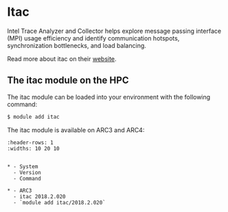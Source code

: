 # Itac

Intel Trace Analyzer and Collector helps explore message passing interface (MPI) usage efficiency and identify communication hotspots, synchronization bottlenecks, and load balancing.



Read more about itac on their [website](https://www.intel.com/content/www/us/en/develop/documentation/get-started-with-itac/top/get-started-with-itac-for-oneapi-on-linux.html).





## The itac module on the HPC

The itac module can be loaded into your environment with the following command:

```bash
$ module add itac
```

The itac module is available on ARC3 and ARC4:

```{list-table}
:header-rows: 1
:widths: 10 20 10


* - System
  - Version
  - Command

* - ARC3
  - itac 2018.2.020
  - `module add itac/2018.2.020`

```